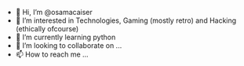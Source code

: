 - 👋 Hi, I’m @osamacaiser
- 👀 I’m interested in Technologies, Gaming (mostly retro) and Hacking (ethically ofcourse)
- 🌱 I’m currently learning python
- 💞️ I’m looking to collaborate on ...
- 📫 How to reach me ...

<!---
osamacaiser/osamacaiser is a ✨ special ✨ repository because its `README.md` (this file) appears on your GitHub profile.
You can click the Preview link to take a look at your changes.
--->
